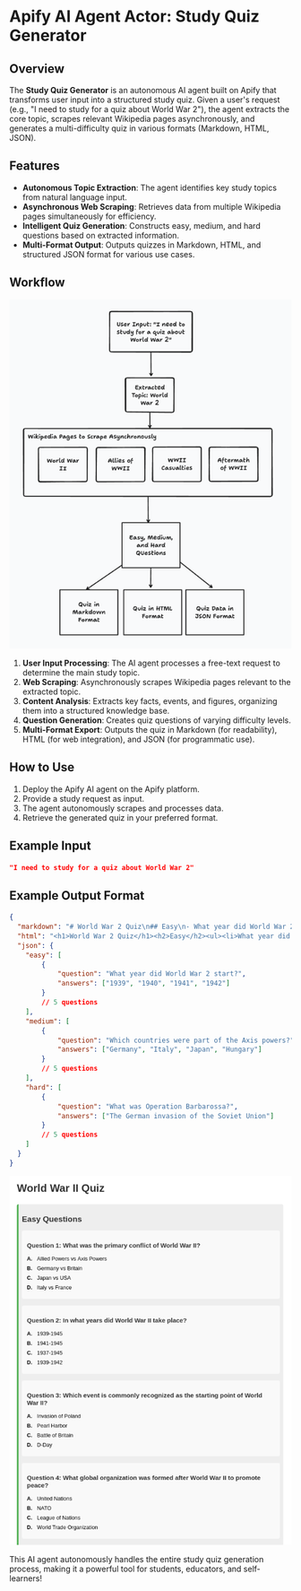 # Apify AI Agent Actor: Study Quiz Generator

## Overview
The **Study Quiz Generator** is an autonomous AI agent built on Apify that transforms user input into a structured study quiz. Given a user's request (e.g., "I need to study for a quiz about World War 2"), the agent extracts the core topic, scrapes relevant Wikipedia pages asynchronously, and generates a multi-difficulty quiz in various formats (Markdown, HTML, JSON).

## Features
- **Autonomous Topic Extraction**: The agent identifies key study topics from natural language input.
- **Asynchronous Web Scraping**: Retrieves data from multiple Wikipedia pages simultaneously for efficiency.
- **Intelligent Quiz Generation**: Constructs easy, medium, and hard questions based on extracted information.
- **Multi-Format Output**: Outputs quizzes in Markdown, HTML, and structured JSON format for various use cases.

## Workflow
![Workflow Diagram](agent_flow.png)
1. **User Input Processing**: The AI agent processes a free-text request to determine the main study topic.
2. **Web Scraping**: Asynchronously scrapes Wikipedia pages relevant to the extracted topic.
3. **Content Analysis**: Extracts key facts, events, and figures, organizing them into a structured knowledge base.
4. **Question Generation**: Creates quiz questions of varying difficulty levels.
5. **Multi-Format Export**: Outputs the quiz in Markdown (for readability), HTML (for web integration), and JSON (for programmatic use).

## How to Use
1. Deploy the Apify AI agent on the Apify platform.
2. Provide a study request as input.
3. The agent autonomously scrapes and processes data.
4. Retrieve the generated quiz in your preferred format.

## Example Input
```json
"I need to study for a quiz about World War 2"
```

## Example Output Format
```json
{
  "markdown": "# World War 2 Quiz\n## Easy\n- What year did World War 2 start?\n\n## Medium\n- Which countries were part of the Axis powers?\n\n## Hard\n- What was Operation Barbarossa?",
  "html": "<h1>World War 2 Quiz</h1><h2>Easy</h2><ul><li>What year did World War 2 start?</li></ul><h2>Medium</h2><ul><li>Which countries were part of the Axis powers?</li></ul><h2>Hard</h2><ul><li>What was Operation Barbarossa?</li></ul>",
  "json": {
    "easy": [
        {
            "question": "What year did World War 2 start?",
            "answers": ["1939", "1940", "1941", "1942"]
        }
        // 5 questions
    ],
    "medium": [
        {
            "question": "Which countries were part of the Axis powers?",
            "answers": ["Germany", "Italy", "Japan", "Hungary"]
        }
        // 5 questions
    ],
    "hard": [
        {
            "question": "What was Operation Barbarossa?",
            "answers": ["The German invasion of the Soviet Union"]
        }
        // 5 questions
    ]
  }
}
```

![Sample output HTML](html_quiz.png)

This AI agent autonomously handles the entire study quiz generation process, making it a powerful tool for students, educators, and self-learners!

